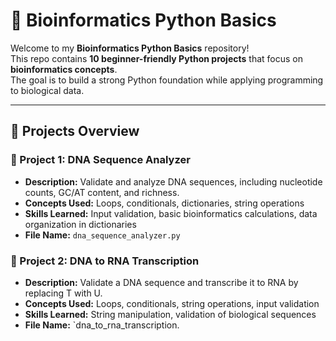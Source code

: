 # 🧬 Bioinformatics Python Basics

Welcome to my **Bioinformatics Python Basics** repository!  
This repo contains **10 beginner-friendly Python projects** that focus on **bioinformatics concepts**.  
The goal is to build a strong Python foundation while applying programming to biological data.

---

## 🚀 Projects Overview

### 🧩 Project 1: DNA Sequence Analyzer
- **Description:** Validate and analyze DNA sequences, including nucleotide counts, GC/AT content, and richness.
- **Concepts Used:** Loops, conditionals, dictionaries, string operations
- **Skills Learned:** Input validation, basic bioinformatics calculations, data organization in dictionaries
- **File Name:** `dna_sequence_analyzer.py`

### 🧩 Project 2: DNA to RNA Transcription
- **Description:** Validate a DNA sequence and transcribe it to RNA by replacing T with U.
- **Concepts Used:** Loops, conditionals, string operations, input validation
- **Skills Learned:** String manipulation, validation of biological sequences
- **File Name:** `dna_to_rna_transcription.
